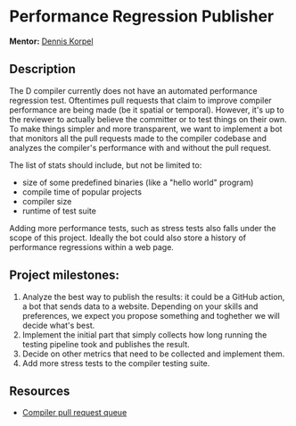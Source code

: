 # Performance Regression Publisher

**Mentor:** [Dennis Korpel](dkorpel@gmail.com)

## Description

The D compiler currently does not have an automated performance regression test.
Oftentimes pull requests that claim to improve compiler performance are being made (be it spatial or temporal).
However, it's up to the reviewer to actually believe the committer or to test things on their own.
To make things simpler and more transparent, we want to implement a bot that monitors all the pull requests made to the compiler codebase and analyzes the compiler's performance with and without the pull request.

The list of stats should include, but not be limited to:

- size of some predefined binaries (like a "hello world" program)
- compile time of popular projects
- compiler size
- runtime of test suite

Adding more performance tests, such as stress tests also falls under the scope of this project.
Ideally the bot could also store a history of performance regressions within a web page.

## Project milestones:

1. Analyze the best way to publish the results: it could be a GitHub action, a bot that sends data to a website.
Depending on your skills and preferences, we expect you propose something and toghether we will decide what's best.
1. Implement the initial part that simply collects how long running the testing pipeline took and publishes the result.
1. Decide on other metrics that need to be collected and implement them.
1. Add more stress tests to the compiler testing suite.

## Resources

- [Compiler pull request queue](https://github.com/dlang/dmd/pulls)
